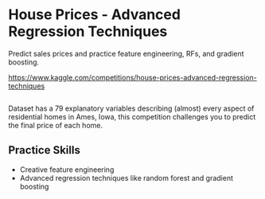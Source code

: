 # House Prices - Advanced Regression Techniques
Predict sales prices and practice feature engineering, RFs, and gradient boosting. 

https://www.kaggle.com/competitions/house-prices-advanced-regression-techniques

![]()

Dataset has a 79 explanatory variables describing (almost) every aspect of residential homes in Ames, Iowa, this competition challenges you to predict the final price of each home.

## Practice Skills
- Creative feature engineering 
- Advanced regression techniques like random forest and gradient boosting
